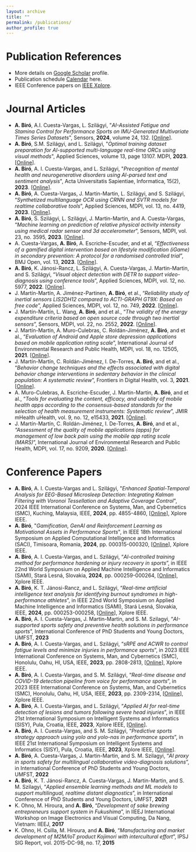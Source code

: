 ```yaml
---
layout: archive
title: ""
permalink: /publications/
author_profile: true
---
```


Publication References
======
* More details on <a target="_new" href="{{site.author.googlescholar}}">Google Scholar</a> profile.
* Publication schedule <a target="_new" href="https://www.attila.phd/papers">Calendar</a> here.
* IEEE Conference papers on <a target="_new" href="https://ieeexplore.ieee.org/author/38110388500">IEEE Xplore</a>.

<!--
   <a href="xxx">
   </a>
 -->

Journal Articles
======
* **A. Biró**, A.I. Cuesta-Vargas, L. Szilágyi, "_AI-Assisted Fatigue and Stamina Control for Performance Sports on IMU-Generated Multivariate Times Series Datasets_", Sensors, **2024**, volume 24, 132. [<a target="_new" href="https://doi.org/10.3390/s24010132">Online</a>].
* **A. Biró**, S.M. Szilágyi, and L. Szilágyi, "_Optimal training dataset preparation for AI-supported multi-language real-time ORCs using visual methods_", Applied Sciences, volume 13, page 13107. MDPI, **2023**. [<a target="_new" href="https://doi.org/10.3390/app132413107">Online</a>]. 
* **A. Biró**, A. I. Cuesta-Vargas, and L. Szilágyi, "_Precognition of mental health and neurogenerative disorders using AI-parsed text and sentiment analysis_", Acta Universitatis Sapientiae, Informatica, 15(2), **2023**. [<a target="_new" href="https://doi.org/10.2478/ausi-2023-0022">Online</a>]. 
* **A. Biró**, A. Cuesta-Vargas, J. Martin-Martin, L. Szilágyi, and S. Szilágyi, “_Synthetized multilanguage OCR using CRNN and SVTR models for realtime collaborative tools_”, Applied Sciences, MDPI, vol. 13, no. 4419, **2023**. [<a target="_new" href="https: //doi.org/10.3390/app13074419">Online</a>].
* **A. Biró**, S. Szilágyi, L. Szilágyi, J. Martin-Martin, and A. Cuesta-Vargas, “_Machine learning on prediction of relative physical activity intensity using medical radar sensor and 3d accelerometer_”, Sensors, MDPI, vol. 23, no. 3595, **2023**. [<a target="_new" href="https://doi.org/10.3390/s23073595">Online</a>].
* A. Cuesta-Vargas, **A. Biró**, A. Escriche-Escuder, and et al, “_Effectiveness of a gamified digital intervention based on lifestyle modification (iGame) in secondary prevention: A protocol for a randomised controlled trial_”, BMJ Open, vol. 13, **2023**. [<a target="_new" href=" https://doi.org/10.1136/bmjopen-2022-066669">Online</a>].
* **A. Biró**, K. Jánosi-Rancz, L. Szilágyi, A. Cuesta-Vargas, J. Martin-Martin, and S. Szilágyi, “_Visual object detection with DETR to support video-diagnosis using conference tools_”, Applied Sciences, MDPI, vol. 12, no. 5977, **2022**. [<a target="_new" href="https://doi.org/10.3390/app12125977">Online</a>].
* J. Martín-Martín, A. Jiménez-Partinen, **A. Biró**, et al., “_Reliability study of inertial sensors LIS2DH12 compared to ACTI-GRAPH GT9X: Based on free code_”, Applied Sciences, MDPI, vol. 12, no. 749, **2022**. [<a target="_new" href="https://doi.org/10.3390/jpm12050749">Online</a>].
* J. Martín-Martín, L. Wang, **A. Biró**, and et al., “_The validity of the energy expenditure criteria based on open source code through two inertial sensors_”, Sensors, MDPI, vol. 22, no. 2552, **2022**. [<a target="_new" href="https://doi.org/10.3390/s22072552">Online</a>]. 
* J. Martín-Martín, A. Muro-Culebras, C. Roldán-Jiménez, **A. Biró**, and et al., “_Evaluation of Android and Apple store depression applications based on mobile application rating scale_”, International Journal of Environmental Research and Public Health, MDPI, vol. 18, no. 12505, **2021**. [<a target="_new" href="https://doi.org/10.3390/ijerph182312505">Online</a>].
* J. Martín-Martín, C. Roldán-Jiménez, I. De-Torres, **A. Biró**, and et al., “_Behavior change techniques and the effects associated with digital behavior change interventions in sedentary behavior in the clinical population: A systematic review_”, Frontiers in Digital Health, vol. 3, **2021**. [<a target="_new" href="https://doi.org/10.3389/fdgth.2021.620383">Online</a>].
* A. Muro-Culebras, A. Escriche-Escuder, J. Martin-Martin, **A. Biró**, and et al., “_Tools for evaluating the content, efficacy, and usability of mobile health apps according to the consensus-based standards for the selection of health measurement instruments: Systematic review_”, JMIR mHealth uHealth, vol. 9, no. 12, e15433, **2021**. [<a target="_new" href="https://doi.org/10.2196/15433">Online</a>].
* J. Martín-Martín, C. Roldán-Jiménez, I. De-Torres, **A. Biró**, and et al., _“Assessment of the quality of mobile applications (apps) for management of low back pain using the mobile app rating scale (MARS)_”, International Journal of Environmental Research and Public Health, MDPI, vol. 17, no. 9209, **2020**. [<a target="_new" href="https://doi.org/10.3390/ijerph17249209">Online</a>].

Conference Papers
======
* **A. Biró**, A. I. Cuesta-Vargas and L. Szilágyi, "_Enhanced Spatial-Temporal Analysis for EEG-Based Microsleep Detection: Integrating Kalman Filtering with Voronoi Tessellation and Adaptive Coverage Control_", 2024 IEEE International Conference on Systems, Man, and Cybernetics (SMC), Kuching, Malaysia, IEEE, **2024**, pp. 4855-4860, [<a target="_new" href="https://doi.org/10.1109/SMC54092.2024.10831505">Online</a>], Xplore IEEE.
* **A. Biró**, "_Gamification, GenAI and Reinforcement Learning as Motivational Assets in Performance Sports_", in IEEE 18th International Symposium on Applied Computational Intelligence and Informatics (SACI), Timisoara, Romania, **2024**,  pp. 000315-000320, [<a target="_new" href="https://doi.org/10.1109/SACI60582.2024.10619802">Online</a>], Xplore IEEE.
* **A. Biró**, A. I. Cuesta-Vargas, and L. Szilágyi, “_AI-controlled training method for performance hardening or injury recovery in sports_”, in IEEE 22nd World Symposium on Applied Machine Intelligence and Informatics (SAMI), Stará Lesná, Slovakia, **2024**, pp. 000259-000264, [<a target="_new" href="https://doi.org/10.1109/SAMI60510.2024.10432911">Online</a>], Xplore IEEE.
* **A. Biró**, K. T. Jánosi-Rancz, and L. Szilágyi, “_Real-time artificial intelligence text analysis for identifying burnout syndromes in high-performance athletes_”, in IEEE 22nd World Symposium on Applied Machine Intelligence and Informatics (SAMI), Stará Lesná, Slovakia, IEEE, **2024**, pp. 000253-000258, [<a target="_new" href="https://doi.org/10.1109/SAMI60510.2024.10432817">Online</a>], Xplore IEEE.
* **A. Biró**, A. I. Cuesta-Vargas, J. Martin-Martin, and S. M. Szilagyi, “_AI-supported sports safety and preventive health solutions in performance sports_”, International Conference of PhD Students and Young Doctors, UMFST, **2023**
* **A. Biró**, A. I. Cuesta-Vargas, and L. Szilágyi, “_sRPE and ACWR to control fatigue levels and minimize injuries in performance sports_”, in 2023 IEEE International Conference on Systems, Man, and Cybernetics (SMC), Honolulu, Oahu, HI, USA, IEEE, **2023**, pp. 2808-2813, [<a target="_new" href="https://doi.org/10.1109/SMC53992.2023.10394349">Online</a>], Xplore IEEE.
* **A. Biró**, A. I. Cuesta-Vargas, and S. M. Szilágyi, “_Real-time disease and COVID-19 detection pipeline from voice for performance sports_”, in 2023 IEEE International Conference on Systems, Man, and Cybernetics (SMC), Honolulu, Oahu, HI, USA, IEEE, **2023**, pp. 2309-2314, [<a target="_new" href="https://doi.org/10.1109/SMC53992.2023.10394396">Online</a>], Xplore IEEE.
* **A. Biró**, A. I. Cuesta-Vargas, and L. Szilágyi, “_Applied AI for real-time detection of lesions and tumors following severe head injuries_”, in IEEE 21st International Symposium on Intelligent Systems and Informatics (SISY), Pula, Croatia, IEEE, **2023**, Xplore IEEE, [<a target="_new" href="https://doi.org/10.1109/SISY60376.2023.10417915">Online</a>]. 
* **A. Biró**, A. I. Cuesta-Vargas, and S. M. Szilágyi, “_Predictive sports strategy approach using yolo and yolo-nas in performance sports_”, in IEEE 21st International Symposium on Intelligent Systems and Informatics (SISY), Pula, Croatia, IEEE, **2023**, Xplore IEEE, [<a target="_new" href="https://doi.org/10.1109/SISY60376.2023.10417876">Online</a>]. 
* **A. Biró**, A. Cuesta-Vargas, J. Martin-Martin, and S. M. Szilagyi, “_AI proxy in sports safety for multilingual collaborative video-diagnosis solutions_”, in International Conference of PhD Students and Young Doctors, UMFST, **2022**
* **A. Biró**, K. T. Jánosi-Rancz, A. Cuesta-Vargas, J. Martin-Martin, and S. M. Szilagyi, “_Applied ensemble learning methods and ML models to support multilingual, realtime distant diagnostics_”, in International Conference of PhD Students and Young Doctors, UMFST, **2021**
* K. Ohno, M. Hiroura, and **A. Biró**, “_Development of sake brewing entrepreneurs support system in Fukushima_”, in IIEEJ International Workshop on Image Electronics and Visual Computing, Da Nang, Vietnam: IIEEJ, **2017**
* K. Ohno, H. Csilla, M. Hiroura, and **A. Biró**, “_Manufacturing and market development of M2M/IoT product Kojimori with intercultural effort_”, IPSJ SIG Report, vol. 2015-DC-98, no. 17, **2015**

